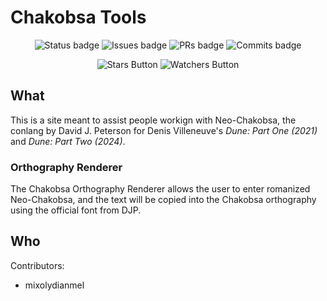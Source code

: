 # Chakobsa Tools

<p align="center">
  <img src="https://img.shields.io/website?url=https%3A%2F%2Fmixolydianmel.github.io%2Fchakobsa-tools" alt="Status badge" />
  <img src="https://img.shields.io/github/issues/mixolydianmel/chakobsa-tools" alt="Issues badge" />
  <img src="https://img.shields.io/github/issues-pr/mixolydianmel/chakobsa-tools" alt="PRs badge" />
  <img src="https://img.shields.io/github/commit-activity/t/mixolydianmel/chakobsa-tools" alt="Commits badge" />
</p>
<p align="center">
  <img src="https://img.shields.io/github/stars/mixolydianmel/chakobsa-tools" alt="Stars Button" />
  <img src="https://img.shields.io/github/watchers/mixolydianmel/chakobsa-tools" alt="Watchers Button" />
</p>

## What

This is a site meant to assist people workign with Neo-Chakobsa, the conlang by
David J. Peterson for Denis Villeneuve's _Dune: Part One (2021)_ and _Dune:
Part Two (2024)_.

### Orthography Renderer

The Chakobsa Orthography Renderer allows the user to enter romanized
Neo-Chakobsa, and the text will be copied into the Chakobsa orthography using
the official font from DJP.

## Who

Contributors:
- mixolydianmel
